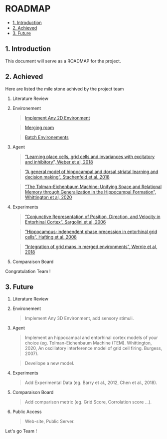 
# ROADMAP

* [1. Introduction](#1-Introduction)
* [2. Achieved ](#2-Achieved)
* [3. Future](#3-Future)

## 1. Introduction

This document will serve as a ROADMAP for the project. 

## 2. Achieved

Here are listed the mile stone achived by the project team

1. Literature Review

2. Environement
    > [Implement Any 2D Environment](https://github.com/ClementineDomine/EHC_model_comparison/blob/main/sehec/arena_and_exp/arenas/simple2d.py)
    
    > [Merging room](https://github.com/ClementineDomine/EHC_model_comparison/blob/main/sehec/arena_and_exp/arenas/connected_rooms.py) 
    
    > [Batch Environements](https://github.com/ClementineDomine/EHC_model_comparison/blob/main/sehec/arena_and_exp/arenas/TEM_env.py)
    
3. Agent
      > [”Learning place cells, grid cells and invariances with excitatory and inhibitory”, Weber et al, 2018](https://github.com/ClementineDomine/EHC_model_comparison/blob/main/examples/agent_examples/weber_2018_example.ipynb)

     > [”A general model of hippocampal and dorsal striatal learning and decision making”, Stachenfeld et al, 2018](https://github.com/ClementineDomine/EHC_model_comparison/blob/main/examples/agent_examples/stachenfeld_2018_examples.ipynb)
     
     > [”The Tolman-Eichenbaum Machine: Unifying Space and Relational Memory through Generalization in the Hippocampal Formation”, Whittington et al, 2020](https://github.com/ClementineDomine/EHC_model_comparison/blob/main/examples/agent_examples/whittington_2020_examples.ipynb)
 
   
4. Experiments 
    > [”Conjunctive Representation of Position, Direction, and Velocity in Entorhinal Cortex”, Sargolini et al, 2006](https://github.com/ClementineDomine/EHC_model_comparison/tree/main/sehec/arena_and_exp/experiments/Sargolini2006)
 
    > [”Hippocampus-independent phase precession in entorhinal grid cells”, Hafting et al, 2008](https://github.com/ClementineDomine/EHC_model_comparison/tree/main/sehec/arena_and_exp/experiments/Hafting2008)


    > [”Integration of grid maps in merged environments”, Wernle et al, 2018](https://github.com/ClementineDomine/EHC_model_comparison/tree/main/sehec/arena_and_exp/experiments/Wernle2018)
  
5. Comparaison Board  
   
Congratulation Team !


## 3. Future

1. Literature Review

2. Environement
     > Implement Any 3D Environment, add sensory stimuli.
    
3. Agent
      > Implement an hippocampal and entorhinal cortex models of your choice (eg. Tolman-Eichenbaum Machine (TEM). Whittington, 2020, An oscillatory interference model of grid cell firing. Burgess, 2007).
      
      >  Devellope a new model.
   
4. Experiments 
    > Add Experimental Data (eg. Barry et al., 2012, Chen et al., 2018).

      
5. Comparaison Board  
    > Add comparison metric (eg. Grid Score, Corrolation score ...).

6. Public Access
    > Web-site, Public Server.

Let's go Team ! 


    
